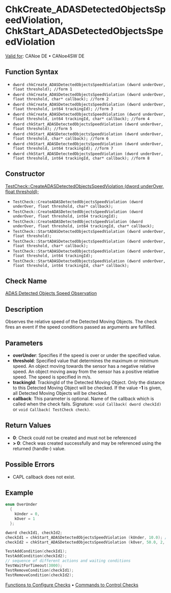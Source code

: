 # ChkCreate_ADASDetectedObjectsSpeedViolation, ChkStart_ADASDetectedObjectsSpeedViolation

[Valid for](../../../Shared/FeatureAvailability.md):  CANoe DE • CANoe4SW DE

## Function Syntax

- `dword chkCreate_ADASDetectedObjectsSpeedViolation (dword underOver, float threshold); //form 1`
- `dword chkCreate_ADASDetectedObjectsSpeedViolation (dword underOver, float threshold, char* callback); //form 2`
- `dword chkCreate_ADASDetectedObjectsSpeedViolation (dword underOver, float threshold, int64 trackingId); //form 3`
- `dword chkCreate_ADASDetectedObjectsSpeedViolation (dword underOver, float threshold, int64 trackingId, char* callback); //form 4`
- `dword chkStart_ADASDetectedObjectsSpeedViolation (dword underOver, float threshold); //form 5`
- `dword chkStart_ADASDetectedObjectsSpeedViolation (dword underOver, float threshold, char* callback); //form 6`
- `dword chkStart_ADASDetectedObjectsSpeedViolation (dword underOver, float threshold, int64 trackingId); //form 7`
- `dword chkStart_ADASDetectedObjectsSpeedViolation (dword underOver, float threshold, int64 trackingId, char* callback); //form 8`

## Constructor

[TestCheck::CreateADASDetectedObjectsSpeedViolation (dword underOver, float threshold);](../../../Shared/CAPL/General/ClassesAndObjects.md)

- `TestCheck::CreateADASDetectedObjectsSpeedViolation (dword underOver, float threshold, char* callback);`
- `TestCheck::CreateADASDetectedObjectsSpeedViolation (dword underOver, float threshold, int64 trackingId);`
- `TestCheck::CreateADASDetectedObjectsSpeedViolation (dword underOver, float threshold, int64 trackingId, char* callback);`
- `TestCheck::StartADASDetectedObjectsSpeedViolation (dword underOver, float threshold);`
- `TestCheck::StartADASDetectedObjectsSpeedViolation (dword underOver, float threshold, char* callback);`
- `TestCheck::StartADASDetectedObjectsSpeedViolation (dword underOver, float threshold, int64 trackingId);`
- `TestCheck::StartADASDetectedObjectsSpeedViolation (dword underOver, float threshold, int64 trackingId, char* callback);`

## Check Name

[ADAS Detected Objects Speed Observation](../../../TestCommands/CheckDescriptions/CDADASDetObjSpeedObservation.md)

## Description

Observes the relative speed of the Detected Moving Objects. The check fires an event if the speed conditions passed as arguments are fulfilled.

## Parameters

- **overUnder**: Specifies if the speed is over or under the specified value.
- **threshold**: Specified value that determines the maximum or minimum speed. An object moving towards the sensor has a negative relative speed. An object moving away from the sensor has a positive relative speed. The speed is specified in m/s.
- **trackingId**: TrackingId of the Detected Moving Object. Only the distance to this Detected Moving Object will be checked. If the value **-1** is given, all Detected Moving Objects will be checked.
- **callback**: This parameter is optional. Name of the callback which is called when the check fails. Signature: `void Callback( dword checkId)` or `void Callback( TestCheck check)`.

## Return Values

- **0**: Check could not be created and must not be referenced
- **\> 0**: Check was created successfully and may be referenced using the returned (handle-) value.

## Possible Errors

- CAPL callback does not exist.

## Example

```c
enum OverUnder
  {
    kUnder = 0,
    kOver = 1
  };

dword checkId1, checkId2;
checkId1 = chkStart_ADASDetectedObjectsSpeedViolation (kUnder, 10.0); // relative speed under 10 m/s of any Detected Moving Object will trigger the check
checkId2 = chkStart_ADASDetectedObjectsSpeedViolation (kOver, 50.0, 2, 100); // relative speed over 50 m/s to DetectedMoving Object with ID 100 on lane with ID 2 will trigger the check

TestAddCondition(checkId1);
TestAddCondition(checkId2);
// sequence of different actions and waiting conditions
TestWaitForTimeout(3000);
TestRemoveCondition(checkId1);
TestRemoveCondition(checkId2);
```

[Functions to Configure Checks](../CAPLfunctionsTSLConfigurationFunctions.md) • [Commands to Control Checks](../CAPLfunctionsTSLCheckControlCommands.md)
